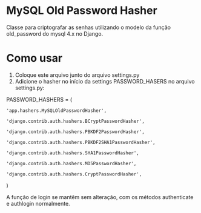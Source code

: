 MySQL Old Password Hasher
======================

Classe para criptografar as senhas utilizando o modelo da função old_password do mysql 4.x no Django.

Como usar
======================

1. Coloque este arquivo junto do arquivo settings.py
2. Adicione o hasher  no início da settings PASSWORD_HASERS no arquivo settings.py:


PASSWORD_HASHERS = (

    'app.hashers.MySQLOldPasswordHasher',
    
    'django.contrib.auth.hashers.BCryptPasswordHasher',
    
    'django.contrib.auth.hashers.PBKDF2PasswordHasher',
    
    'django.contrib.auth.hashers.PBKDF2SHA1PasswordHasher',
    
    'django.contrib.auth.hashers.SHA1PasswordHasher',
    
    'django.contrib.auth.hashers.MD5PasswordHasher',
    
    'django.contrib.auth.hashers.CryptPasswordHasher',
    
)


A função de login se mantêm sem alteração, com os métodos authenticate e authlogin normalmente.

